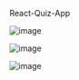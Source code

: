 React-Quiz-App

![image](https://github.com/user-attachments/assets/0098fc79-adab-496c-ac67-877d30275704)

![image](https://github.com/user-attachments/assets/7097681a-e733-412e-b105-6ec836548960)

![image](https://github.com/user-attachments/assets/3f729f23-9359-44f9-ab67-7c2f5c6a1606)


